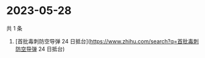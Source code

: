 # 2023-05-28

共 1 条

<!-- BEGIN -->
<!-- 最后更新时间 Sun May 28 2023 01:01:29 GMT+0800 (China Standard Time) -->

1. [首批毒刺防空导弹 24 日抵台](https://www.zhihu.com/search?q=首批毒刺防空导弹
   24 日抵台)

<!-- END -->
